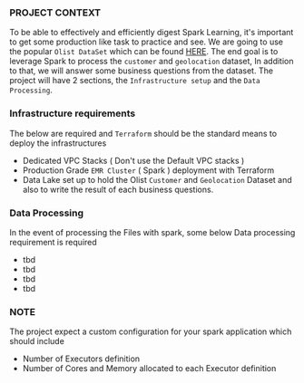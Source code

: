 ### PROJECT CONTEXT
To be able to effectively and efficiently digest Spark Learning, it's important to get some production like task to practice and see.
We are going to use the popular `Olist DataSet` which can be found [HERE](https://www.kaggle.com/datasets/olistbr/brazilian-ecommerce?resource=download).
The end goal is to leverage Spark to process the `customer` and `geolocation` dataset, In addition to that, we will answer some business questions
from the dataset.
The project will have 2 sections, the `Infrastructure setup` and the `Data Processing`.

### Infrastructure requirements
The below are required and `Terraform` should be the standard means to deploy the infrastructures
- Dedicated VPC Stacks ( Don't use the Default VPC stacks )
- Production Grade `EMR Cluster` ( Spark ) deployment with Terraform
- Data Lake set up to hold the Olist `Customer` and `Geolocation` Dataset and also to write the result of each business questions.

### Data Processing
In the event of processing the Files with spark, some below Data processing requirement is required
- tbd
- tbd
- tbd
- tbd


### NOTE
The project expect a custom configuration for your spark application which should include 
- Number of Executors definition
- Number of Cores and Memory allocated to each Executor definition 
  
